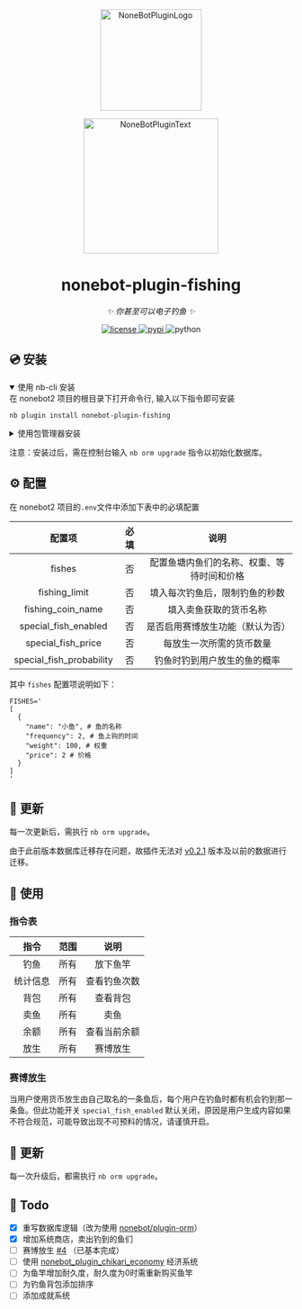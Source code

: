 <div align="center">
  <a href="https://v2.nonebot.dev/store"><img src="https://github.com/A-kirami/nonebot-plugin-template/blob/resources/nbp_logo.png" width="180" height="180" alt="NoneBotPluginLogo"></a>
  <br>
  <p><img src="https://github.com/A-kirami/nonebot-plugin-template/blob/resources/NoneBotPlugin.svg" width="240" alt="NoneBotPluginText"></p>
</div>

<div align="center">

# nonebot-plugin-fishing

_✨ 你甚至可以电子钓鱼 ✨_

<a href="./LICENSE">
    <img src="https://img.shields.io/github/license/C14H22O/nonebot-plugin-fishing.svg" alt="license">
</a>
<a href="https://pypi.python.org/pypi/nonebot-plugin-fishing">
    <img src="https://img.shields.io/pypi/v/nonebot-plugin-fishing.svg" alt="pypi">
</a>
<img src="https://img.shields.io/badge/python-3.8+-blue.svg" alt="python">

</div>

## 💿 安装

<details open>
<summary>使用 nb-cli 安装</summary>
在 nonebot2 项目的根目录下打开命令行, 输入以下指令即可安装

    nb plugin install nonebot-plugin-fishing

</details>

<details>
<summary>使用包管理器安装</summary>
在 nonebot2 项目的插件目录下, 打开命令行, 根据你使用的包管理器, 输入相应的安装命令

<details>
<summary>pip</summary>

    pip install nonebot-plugin-fishing
</details>
<details>
<summary>pdm</summary>

    pdm add nonebot-plugin-fishing
</details>
<details>
<summary>poetry</summary>

    poetry add nonebot-plugin-fishing
</details>
<details>
<summary>conda</summary>

    conda install nonebot-plugin-fishing
</details>

打开 nonebot2 项目根目录下的 `pyproject.toml` 文件, 在 `[tool.nonebot]` 部分追加写入

    plugins = ["nonebot_plugin_fishing"]

</details>

注意：安装过后，需在控制台输入 `nb orm upgrade` 指令以初始化数据库。

## ⚙️ 配置

在 nonebot2 项目的`.env`文件中添加下表中的必填配置

| 配置项 | 必填 | 说明 |
|:-----:|:----:|:----:|
| fishes | 否 | 配置鱼塘内鱼们的名称、权重、等待时间和价格 |
| fishing_limit | 否 | 填入每次钓鱼后，限制钓鱼的秒数 |
| fishing_coin_name | 否 | 填入卖鱼获取的货币名称 |
| special_fish_enabled | 否 | 是否启用赛博放生功能（默认为否） |
| special_fish_price | 否 | 每放生一次所需的货币数量 |
| special_fish_probability | 否 | 钓鱼时钓到用户放生的鱼的概率 |

其中 `fishes` 配置项说明如下：

```dotenv
FISHES='
[
  {
    "name": "小鱼", # 鱼的名称
    "frequency": 2, # 鱼上钩的时间
    "weight": 100, # 权重
    "price": 2 # 价格
  }
]
'
```

## 🔨 更新

每一次更新后，需执行 `nb orm upgrade`。

由于此前版本数据库迁移存在问题，故插件无法对 [v0.2.1](https://pypi.org/project/nonebot-plugin-fishing/0.2.1/) 版本及以前的数据进行迁移。

## 🎉 使用

### 指令表
| 指令 | 范围 | 说明 |
|:-----:|:----:|:----:|
| 钓鱼 | 所有 | 放下鱼竿 |
| 统计信息 | 所有 | 查看钓鱼次数 |
| 背包 | 所有 | 查看背包 |
| 卖鱼 | 所有 | 卖鱼 |
| 余额 | 所有 | 查看当前余额 |
| 放生 | 所有 | 赛博放生 |

### 赛博放生

当用户使用货币放生由自己取名的一条鱼后，每个用户在钓鱼时都有机会钓到那一条鱼。但此功能开关 `special_fish_enabled` 默认关闭，原因是用户生成内容如果不符合规范，可能导致出现不可预料的情况，请谨慎开启。

## 🔨 更新

每一次升级后，都需执行 `nb orm upgrade`。

## 📝 Todo

- [x] 重写数据库逻辑（改为使用 [nonebot/plugin-orm](https://github.com/nonebot/plugin-orm)）
- [x] 增加系统商店，卖出钓到的鱼们
- [ ] 赛博放生 [#4](https://github.com/C14H22O/nonebot-plugin-fishing/issues/4) （已基本完成）
- [ ] 使用 [nonebot_plugin_chikari_economy](https://github.com/mrqx0195/nonebot_plugin_chikari_economy) 经济系统
- [ ] 为鱼竿增加耐久度，耐久度为0时需重新购买鱼竿
- [ ] 为钓鱼背包添加排序
- [ ] 添加成就系统
